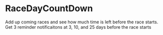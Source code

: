 # RaceDayCountDown

Add up coming races and see how much time is left before the race starts. Get 3 reminder notificaitons at 3, 10, and 25 days before the race starts
